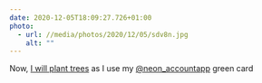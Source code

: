 ```yaml
---
date: 2020-12-05T18:09:27.726+01:00
photo:
  - url: //media/photos/2020/12/05/sdv8n.jpg
    alt: ""
---
```

Now, [I will plant trees](https://www.neon-free.ch/en/blog/about-neon/neon-green/) as I use my  [@neon_accountapp](https://twitter.com/neon_accountapp) green card
